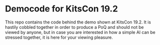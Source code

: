 # Democode for KitsCon 19.2

This repo contains the code behind the demo shown at KitsCon 19.2. It is hastily cobbled together in order to produce a PoQ and should not be viewed by anyone, but in case you are interested in how a simple AI can be stressed together, it is here for your viewing pleasure.
